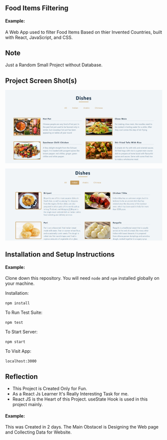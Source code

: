 ## Food Items Filtering

#### Example:


A Web App used to filter Food Items Based on thier Invented Countries, built with React, JavaScript, and CSS.

## Note
Just a Random Small Project without Database. 


## Project Screen Shot(s)

![](/images/screenshots/ss.png)

![](/images/screenshots/ss1.png)


## Installation and Setup Instructions

#### Example:  

Clone down this repository. You will need `node` and `npm` installed globally on your machine.  

Installation:

`npm install`  

To Run Test Suite:  

`npm test`  

To Start Server:

`npm start`  

To Visit App:

`localhost:3000`  

## Reflection

  - This Project is Created Only for Fun.
  - As a React Js Learner It's Really Interesting Task for me.
  - React JS is the Heart of this Project. useState Hook is used in this project mainly.  

#### Example:  

This was Created in 2 days. The Main Obstacel is Designing the Web page and Collecting Data for Website.

